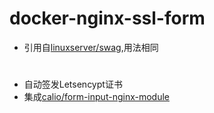 # docker-nginx-ssl-form

- 引用自[linuxserver/swag](https://hub.docker.com/r/linuxserver/swag),用法相同

# 
- 自动签发Letsencypt证书
- 集成[calio/form-input-nginx-module](https://github.com/calio/form-input-nginx-module)

